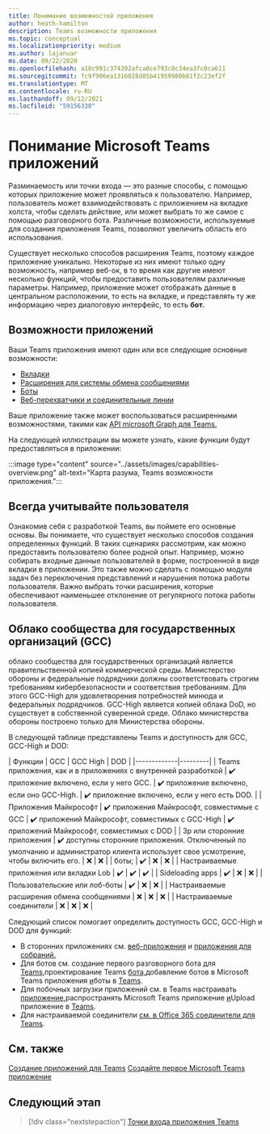 ```yaml
---
title: Понимание возможностей приложения
author: heath-hamilton
description: Teams возможности приложения
ms.topic: conceptual
ms.localizationpriority: medium
ms.author: lajanuar
ms.date: 09/22/2020
ms.openlocfilehash: a10c991c374392afca0ce793c0c34ea3fc0ca611
ms.sourcegitcommit: fc9f906ea1316028d85b41959980b81f2c23ef2f
ms.translationtype: MT
ms.contentlocale: ru-RU
ms.lasthandoff: 09/12/2021
ms.locfileid: "59156330"
---
```

# <a name="understand-microsoft-teams-app-capabilities"></a>Понимание Microsoft Teams приложений

Разминаемость или точки входа — это разные способы, с помощью которых приложение может проявляться к пользователю. Например, пользователь может взаимодействовать с приложением на вкладке холста, чтобы сделать действие, или может выбрать то же самое с помощью разговорного бота. Различные возможности, используемые для создания приложения Teams, позволяют увеличить область его использования.

Существует несколько способов расширения Teams, поэтому каждое приложение уникально. Некоторые из них имеют только одну возможность, например веб-ок, в то время как другие имеют несколько функций, чтобы предоставить пользователям различные параметры. Например, приложение может отображать данные в центральном расположении, то есть на вкладке, и представлять ту же информацию через диалоговую интерфейс, то есть **бот.** 

## <a name="app-capabilities"></a>Возможности приложений

Ваши Teams приложения имеют один или все следующие основные возможности:

* [Вкладки](../tabs/what-are-tabs.md)
* [Расширения для системы обмена сообщениями](../messaging-extensions/what-are-messaging-extensions.md)
* [Боты](../bots/what-are-bots.md)
* [Веб-перехватчики и соединительные линии](../webhooks-and-connectors/what-are-webhooks-and-connectors.md)

Ваше приложение также может воспользоваться расширенными возможностями, такими как [API microsoft Graph для Teams.](/graph/teams-concept-overview)

На следующей иллюстрации вы можете узнать, какие функции будут предоставляться в приложении:

:::image type="content" source="../assets/images/capabilities-overview.png" alt-text="Карта разума, Teams возможности приложения.":::

## <a name="always-consider-your-user"></a>Всегда учитывайте пользователя

Ознакомив себя с разработкой Teams, вы поймете его основные основы. Вы понимаете, что существует несколько способов создания определенных функций. В таких сценариях рассмотрим, как можно предоставить пользователю более родной опыт.
Например, можно собирать входные данные пользователей в форме, построенной в виде вкладки в приложении. Это также можно сделать с помощью модуля задач без переключения представлений и нарушения потока работы пользователя. Важно выбрать точки расширения, которые обеспечивают наименьшее отклонение от регулярного потока работы пользователя.

## <a name="government-community-cloud-gcc"></a>Облако сообщества для государственных организаций (GCC)

облако сообщества для государственных организаций является правительственной копией коммерческой среды. Министерство обороны и федеральные подрядчики должны соответствовать строгим требованиям кибербезопасности и соответствия требованиям. Для этого GCC-High для удовлетворения потребностей минюда и федеральных подрядчиков. GCC-High является копией облака DoD, но существует в собственной суверенной среде. Облако министерства обороны построено только для Министерства обороны.

В следующей таблице представлены Teams и доступность для GCC, GCC-High и DOD:

| Функции   | GCC | GCC High | DOD |
|-------------|---------|
| Teams приложения, как и в приложениях с внутренней разработкой | ✔️ приложение включено, если у него GCC. | ✔️ приложение включено, если оно GCC-High. | ✔️ приложение включено, если у него есть DOD. |
| Приложения Майкрософт | ✔️ приложения Майкрософт, совместимые с GCC | ✔️ приложений Майкрософт, совместимых с GCC-High | ✔️ приложений Майкрософт, совместимых с DOD |
| 3p или сторонние приложения | ✔️ доступны сторонние приложения. Отключенный по умолчанию и администратор клиента использует свое усмотрение, чтобы включить его. | ❌ | ❌ |
| боты; | ✔️ | ❌ | ❌ |
| Настраиваемые приложения или вкладки Lob |  ✔️ | ✔️ | ✔️ |
| Sideloading apps | ✔️ | ❌ | ❌ |
| Пользовательские или лоб-боты | ✔️ | ❌ | ❌ |
| Настраиваемые расширения обмена сообщениями | ❌ | ❌ | ❌ |
| Настраиваемые соединители | ❌ | ❌ | ❌ |

Следующий список помогает определить доступность GCC, GCC-High и DOD для функций:

* В сторонних приложениях см. [веб-приложения](../samples/integrating-web-apps.md) и [приложения для собраний.](../apps-in-teams-meetings/meeting-app-extensibility.md)
* Для ботов см. создание первого разговорного бота для [Teams,](../get-started/first-app-bot.md)проектирование Teams [бота,](../bots/design/bots.md)добавление ботов в Microsoft Teams приложения [и](../resources/bot-v3/bots-overview.md)боты в [Teams](../bots/what-are-bots.md).
* Для побочных загрузки приложений см. в Teams настраивать [приложение,](../concepts/design/enable-app-customization.md)распространять Microsoft Teams приложение [и](../concepts/deploy-and-publish/apps-publish-overview.md)Upload приложение в [Teams](../concepts/deploy-and-publish/apps-upload.md).
* Для настраиваемой соединители [см. в Office 365 соединители для Teams](../webhooks-and-connectors/how-to/connectors-creating.md).

## <a name="see-also"></a>См. также

[Создание приложений для Teams](../overview.md) 
 [Создайте первое Microsoft Teams приложение](../build-your-first-app/build-first-app-overview.md)

## <a name="next-step"></a>Следующий этап

> [!div class="nextstepaction"]
> [Точки входа приложения Teams](../concepts/extensibility-points.md)
